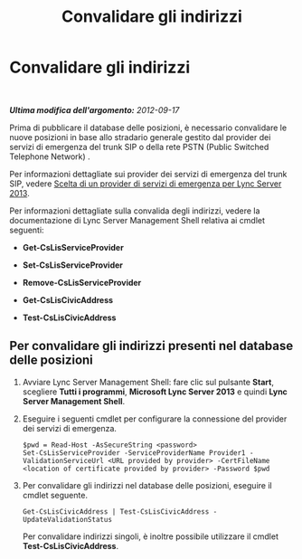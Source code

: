 ﻿---
title: Convalidare gli indirizzi
TOCTitle: Convalidare gli indirizzi
ms:assetid: aae557c9-e6f5-4d23-8af1-1d4cd7968c54
ms:mtpsurl: https://technet.microsoft.com/it-it/library/Gg412808(v=OCS.15)
ms:contentKeyID: 49301631
ms.date: 08/24/2015
mtps_version: v=OCS.15
ms.translationtype: HT
---

# Convalidare gli indirizzi

 

_**Ultima modifica dell'argomento:** 2012-09-17_

Prima di pubblicare il database delle posizioni, è necessario convalidare le nuove posizioni in base allo stradario generale gestito dal provider dei servizi di emergenza del trunk SIP o della rete PSTN (Public Switched Telephone Network) .

Per informazioni dettagliate sui provider dei servizi di emergenza del trunk SIP, vedere [Scelta di un provider di servizi di emergenza per Lync Server 2013](lync-server-2013-choosing-an-e9-1-1-service-provider.md).

Per informazioni dettagliate sulla convalida degli indirizzi, vedere la documentazione di Lync Server Management Shell relativa ai cmdlet seguenti:

  - **Get-CsLisServiceProvider**

  - **Set-CsLisServiceProvider**

  - **Remove-CsLisServiceProvider**

  - **Get-CsLisCivicAddress**

  - **Test-CsLisCivicAddress**

## Per convalidare gli indirizzi presenti nel database delle posizioni

1.  Avviare Lync Server Management Shell: fare clic sul pulsante **Start**, scegliere **Tutti i programmi**, **Microsoft Lync Server 2013** e quindi **Lync Server Management Shell**.

2.  Eseguire i seguenti cmdlet per configurare la connessione del provider dei servizi di emergenza.
    
        $pwd = Read-Host -AsSecureString <password>
        Set-CsLisServiceProvider -ServiceProviderName Provider1 -ValidationServiceUrl <URL provided by provider> -CertFileName <location of certificate provided by provider> -Password $pwd

3.  Per convalidare gli indirizzi nel database delle posizioni, eseguire il cmdlet seguente.
    
        Get-CsLisCivicAddress | Test-CsLisCivicAddress -UpdateValidationStatus
    
    Per convalidare indirizzi singoli, è inoltre possibile utilizzare il cmdlet **Test-CsLisCivicAddress**.

